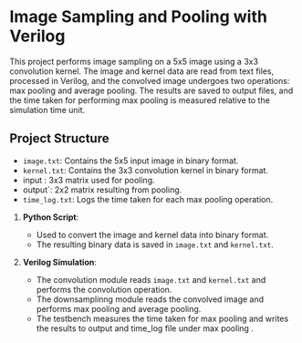 # Image Sampling and Pooling with Verilog

This project performs image sampling on a 5x5 image using a 3x3 convolution kernel. The image and kernel data are read from text files, processed in Verilog, and the convolved image undergoes two operations: max pooling and average pooling. The results are saved to output files, and the time taken for performing max pooling is measured relative to the simulation time unit.

## Project Structure

- `image.txt`: Contains the 5x5 input image in binary format.
- `kernel.txt`: Contains the 3x3 convolution kernel in binary format.
- input : 3x3 matrix used for pooling.
- output`: 2x2 matrix resulting from pooling.
- `time_log.txt`: Logs the time taken for each max pooling operation.



1. **Python Script**: 
   - Used to convert the image and kernel data into binary format.
   - The resulting binary data is saved in `image.txt` and `kernel.txt`.

2. **Verilog Simulation**:
   - The convolution module reads `image.txt` and `kernel.txt` and performs the convolution operation.
   - The downsamplinng module reads the convolved image and performs max pooling and average pooling.
   - The testbench measures the time taken for max pooling and writes the results to output and time_log file under max pooling .

